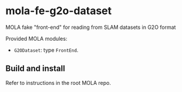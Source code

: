 # mola-fe-g2o-dataset
MOLA fake "front-end" for reading from SLAM datasets in G2O format

Provided MOLA modules:
* `G2ODataset`: type `FrontEnd`.

## Build and install
Refer to instructions in the root MOLA repo.
